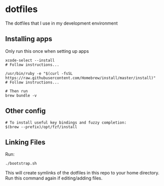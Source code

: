 # dotfiles 
The dotfiles that I use in my development environment

## Installing apps

Only run this once when setting up apps

```
xcode-select --install
# Follow instructions...

/usr/bin/ruby -e "$(curl -fsSL https://raw.githubusercontent.com/Homebrew/install/master/install)"
# Follow instructions...

# Then run
brew bundle -v 
```

## Other config

```
# To install useful key bindings and fuzzy completion:
$(brew --prefix)/opt/fzf/install
```


## Linking Files 
Run:
```
./bootstrap.sh
```

This will create symlinks of the dotfiles in this repo to your home directory. Run this command again if editing/adding files.

